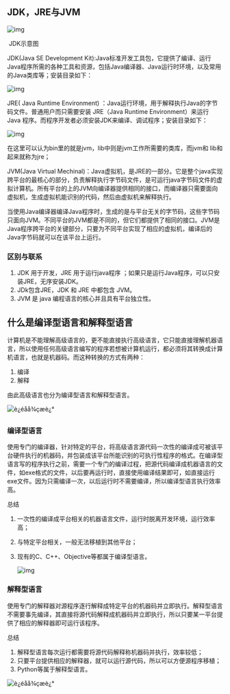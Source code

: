 ## JDK，JRE与JVM

![img](https://ss3.bdstatic.com/70cFv8Sh_Q1YnxGkpoWK1HF6hhy/it/u=2855240162,1683693815&fm=26&gp=0.jpg)

​                                                    JDK示意图

JDK(Java SE Development Kit):Java标准开发工具包，它提供了编译、运行Java程序所需的各种工具和资源，包括Java编译器、Java运行时环境，以及常用的Java类库等；安装目录如下：

![img](https://img2018.cnblogs.com/blog/1362965/201901/1362965-20190114160755933-897193066.png)

JRE( Java Runtime Environment) ：Java运行环境，用于解释执行Java的字节码文件。普通用户而只需要安装 JRE（Java Runtime Environment）来运行 Java 程序。而程序开发者必须安装JDK来编译、调试程序；安装目录如下：

![img](https://img2018.cnblogs.com/blog/1362965/201901/1362965-20190114161959489-1682755970.png)

在这里可以认为bin里的就是jvm，lib中则是jvm工作所需要的类库，而jvm和 lib和起来就称为jre；

JVM(Java Virtual Mechinal)：Java虚拟机，是JRE的一部分。它是整个java实现跨平台的最核心的部分，负责解释执行字节码文件，是可运行java字节码文件的虚拟计算机。所有平台的上的JVM向编译器提供相同的接口，而编译器只需要面向虚拟机，生成虚拟机能识别的代码，然后由虚拟机来解释执行。

当使用Java编译器编译Java程序时，生成的是与平台无关的字节码，这些字节码只面向JVM。不同平台的JVM都是不同的，但它们都提供了相同的接口。JVM是Java程序跨平台的关键部分，只要为不同平台实现了相应的虚拟机，编译后的Java字节码就可以在该平台上运行。

### 区别与联系

1. JDK 用于开发，JRE 用于运行java程序 ；如果只是运行Java程序，可以只安装JRE，无序安装JDK。
2. JDk包含JRE，JDK 和 JRE 中都包含 JVM。
3. JVM 是 java 编程语言的核心并且具有平台独立性。



## 什么是编译型语言和解释型语言

计算机是不能理解高级语言的，更不能直接执行高级语言，它只能直接理解机器语言，所以使用任何高级语言编写的程序若想被计算机运行，都必须将其转换成计算机语言，也就是机器码。而这种转换的方式有两种：

1. 编译
2. 解释

由此高级语言也分为编译型语言和解释型语言。

![è¿éåå¾çæè¿°](https://img-blog.csdn.net/20180802084101214?watermark/2/text/aHR0cHM6Ly9ibG9nLmNzZG4ubmV0L3UwMTIxODQ1Mzk=/font/5a6L5L2T/fontsize/400/fill/I0JBQkFCMA==/dissolve/70)

### 编译型语言

使用专门的编译器，针对特定的平台，将高级语言源代码一次性的编译成可被该平台硬件执行的机器码，并包装成该平台所能识别的可执行性程序的格式。在编译型语言写的程序执行之前，需要一个专门的编译过程，把源代码编译成机器语言的文件，如exe格式的文件，以后要再运行时，直接使用编译结果即可，如直接运行exe文件。因为只需编译一次，以后运行时不需要编译，所以编译型语言执行效率高。

总结

1. 一次性的编译成平台相关的机器语言文件，运行时脱离开发环境，运行效率高；

2. 与特定平台相关，一般无法移植到其他平台；

3. 现有的C、C++、Objective等都属于编译型语言。

   ![img](https://img-blog.csdn.net/20180802084112768?watermark/2/text/aHR0cHM6Ly9ibG9nLmNzZG4ubmV0L3UwMTIxODQ1Mzk=/font/5a6L5L2T/fontsize/400/fill/I0JBQkFCMA==/dissolve/70)

### 解释型语言

使用专门的解释器对源程序逐行解释成特定平台的机器码并立即执行。解释型语言不需要事先编译，其直接将源代码解释成机器码并立即执行，所以只要某一平台提供了相应的解释器即可运行该程序。

总结

1. 解释型语言每次运行都需要将源代码解释称机器码并执行，效率较低；
2. 只要平台提供相应的解释器，就可以运行源代码，所以可以方便源程序移植；
3. Python等属于解释型语言。

![è¿éåå¾çæè¿°](https://img-blog.csdn.net/20180802084124396?watermark/2/text/aHR0cHM6Ly9ibG9nLmNzZG4ubmV0L3UwMTIxODQ1Mzk=/font/5a6L5L2T/fontsize/400/fill/I0JBQkFCMA==/dissolve/70)